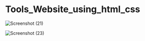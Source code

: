 # Tools_Website_using_html_css

![Screenshot (21)](https://github.com/Sohaib0009/Tools_Website_using_html_css/assets/97386434/d835a690-c952-4fc2-8a41-b6c3c8cb23aa)

![Screenshot (23)](https://github.com/Sohaib0009/Tools_Website_using_html_css/assets/97386434/ee8a47e9-e85b-42b6-bc15-1829fc0a5d63)
